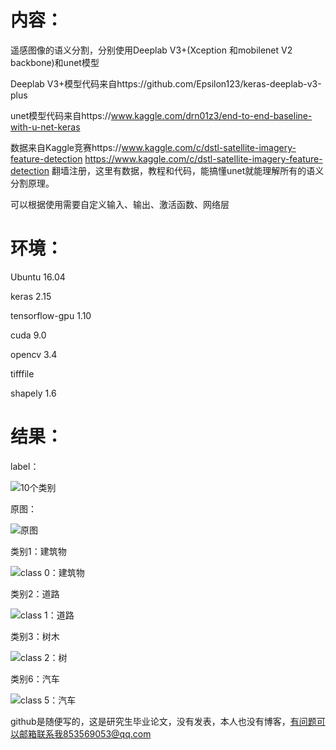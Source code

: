 # 内容：

遥感图像的语义分割，分别使用Deeplab V3+(Xception 和mobilenet V2 backbone)和unet模型

Deeplab V3+模型代码来自https://github.com/Epsilon123/keras-deeplab-v3-plus

unet模型代码来自https://www.kaggle.com/drn01z3/end-to-end-baseline-with-u-net-keras

数据来自Kaggle竞赛https://www.kaggle.com/c/dstl-satellite-imagery-feature-detection
https://www.kaggle.com/c/dstl-satellite-imagery-feature-detection
翻墙注册，这里有数据，教程和代码，能搞懂unet就能理解所有的语义分割原理。

可以根据使用需要自定义输入、输出、激活函数、网络层

# 环境：

Ubuntu 16.04

keras 2.15

tensorflow-gpu 1.10

cuda 9.0

opencv 3.4

tifffile

shapely 1.6

# 结果：

label：

![10个类别](https://github.com/Epsilon123/zhu/blob/master/img/6120_2_2_10.png)

原图：

![原图](https://github.com/Epsilon123/zhu/blob/master/img/6120_2_2raw.jpg)

类别1：建筑物

![class 0：建筑物](https://github.com/Epsilon123/zhu/blob/master/img/612022_x_0.png)

类别2：道路

![class 1：道路](https://github.com/Epsilon123/zhu/blob/master/img/612022_x_1.png)

类别3：树木

![class 2：树](https://github.com/Epsilon123/zhu/blob/master/img/612022_x_2.png)

类别6：汽车

![class 5：汽车](https://github.com/Epsilon123/zhu/blob/master/img/612022_x_3.png)

github是随便写的，这是研究生毕业论文，没有发表，本人也没有博客，有问题可以邮箱联系我853569053@qq.com
